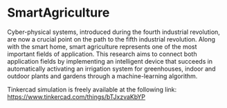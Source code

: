 # SmartAgriculture
Cyber-physical systems, introduced during the fourth industrial revolution, are now a crucial point on the path to the fifth industrial revolution. Along with the smart home, smart agriculture represents one of the most important fields of application. This research aims to connect both application fields by implementing an intelligent device that succeeds in
automatically activating an irrigation system for greenhouses, indoor and outdoor plants and gardens through a machine-learning algorithm.

Tinkercad simulation is freely available at the following link: https://www.tinkercad.com/things/bTJxzvaKbYP
